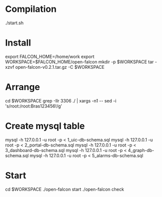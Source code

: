# Compilation
./start.sh

# Install
export FALCON_HOME=/home/work
export WORKSPACE=$FALCON_HOME/open-falcon
mkdir -p $WORKSPACE
tar -xzvf open-falcon-v0.2.1.tar.gz -C $WORKSPACE

# Arrange
cd $WORKSPACE
grep -Ilr 3306  ./ | xargs -n1 -- sed -i 's/root:/root:Bras123456!/g'

# Create mysql table
mysql -h 127.0.0.1 -u root -p < 1_uic-db-schema.sql
mysql -h 127.0.0.1 -u root -p < 2_portal-db-schema.sql
mysql -h 127.0.0.1 -u root -p < 3_dashboard-db-schema.sql
mysql -h 127.0.0.1 -u root -p < 4_graph-db-schema.sql
mysql -h 127.0.0.1 -u root -p < 5_alarms-db-schema.sql

# Start
cd $WORKSPACE
./open-falcon start
./open-falcon check
